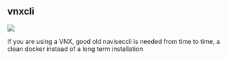 ## vnxcli

[![](https://images.microbadger.com/badges/version/fjacquet/vnxcli.svg)](https://microbadger.com/images/fjacquet/vnxcli "Get your own version badge on microbadger.com")

If you are using a VNX, good old naviseccli is needed from time to time, a clean docker instead of a long term installation